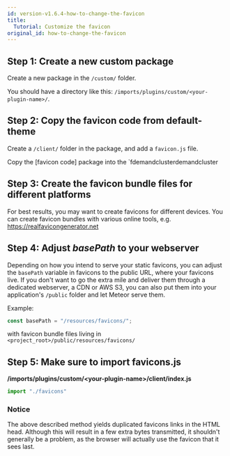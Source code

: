 ```yaml
---
id: version-v1.6.4-how-to-change-the-favicon
title:
  Tutorial: Customize the favicon
original_id: how-to-change-the-favicon
---
```


## Step 1: Create a new custom package
Create a new package in the `/custom/` folder.

You should have a directory like this: `/imports/plugins/custom/<your-plugin-name>/`.

## Step 2: Copy the favicon code from default-theme
Create a `/client/` folder in the package, and add a `favicon.js` file.

Copy the [favicon code] package into the `fdemandclusterdemandcluster

## Step 3: Create the favicon bundle files for different platforms
For best results, you may want to create favicons for different devices. You can create favicon bundles with various online tools, e.g. https://realfavicongenerator.net

## Step 4: Adjust *basePath* to your webserver
Depending on how you intend to serve your static favicons, you can adjust the `basePath` variable in favicons to the public URL, where your favicons live. If you don't want to go the extra mile and deliver them through a dedicated webserver, a CDN or AWS S3, you can also put them into your application's `/public` folder and let Meteor serve them.

Example:
```js
const basePath = "/resources/favicons/";
```
with favicon bundle files living in `<project_root>/public/resources/favicons/`

## Step 5: Make sure to import favicons.js

**/imports/plugins/custom/&lt;your-plugin-name&gt;/client/index.js**
```js
import "./favicons"
```

### Notice
The above described method yields duplicated favicons links in the HTML head. Although this will result in a few extra bytes transmitted, it shouldn't generally be a problem, as the browser will actually use the favicon that it sees last.
